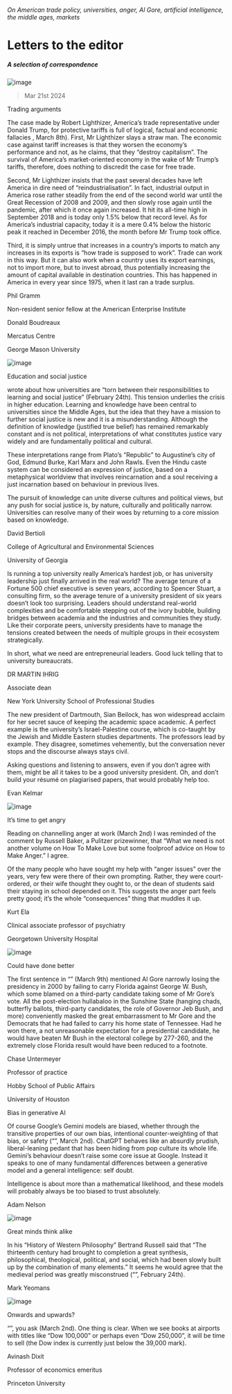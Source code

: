 ###### On American trade policy, universities, anger, Al Gore, artificial intelligence, the middle ages, markets
# Letters to the editor 
##### A selection of correspondence 
![image](images/20240308_BID001.jpg) 
> Mar 21st 2024 
Trading arguments
The case made by Robert Lighthizer, America’s trade representative under Donald Trump, for protective tariffs is full of logical, factual and economic fallacies , March 8th). First, Mr Lighthizer slays a straw man. The economic case against tariff increases is that they worsen the economy’s performance and not, as he claims, that they “destroy capitalism”. The survival of America’s market-oriented economy in the wake of Mr Trump’s tariffs, therefore, does nothing to discredit the case for free trade.
Second, Mr Lighthizer insists that the past several decades have left America in dire need of “reindustrialisation”. In fact, industrial output in America rose rather steadily from the end of the second world war until the Great Recession of 2008 and 2009, and then slowly rose again until the pandemic, after which it once again increased. It hit its all-time high in September 2018 and is today only 1.5% below that record level. As for America’s industrial capacity, today it is a mere 0.4% below the historic peak it reached in December 2016, the month before Mr Trump took office.
Third, it is simply untrue that increases in a country’s imports to match any increases in its exports is “how trade is supposed to work”. Trade can work in this way. But it can also work when a country uses its export earnings, not to import more, but to invest abroad, thus potentially increasing the amount of capital available in destination countries. This has happened in America in every year since 1975, when it last ran a trade surplus.
Phil Gramm
Non-resident senior fellow at the American Enterprise Institute

Donald Boudreaux
Mercatus Centre
George Mason University

![image](images/20240224_WBD000.jpg) 

Education and social justice
wrote about how universities are “torn between their responsibilities to learning and social justice” (February 24th). This tension underlies the crisis in higher education. Learning and knowledge have been central to universities since the Middle Ages, but the idea that they have a mission to further social justice is new and it is a misunderstanding. Although the definition of knowledge (justified true belief) has remained remarkably constant and is not political, interpretations of what constitutes justice vary widely and are fundamentally political and cultural. 
These interpretations range from Plato’s “Republic” to Augustine’s city of God, Edmund Burke, Karl Marx and John Rawls. Even the Hindu caste system can be considered an expression of justice, based on a metaphysical worldview that involves reincarnation and a soul receiving a just incarnation based on behaviour in previous lives. 
The pursuit of knowledge can unite diverse cultures and political views, but any push for social justice is, by nature, culturally and politically narrow. Universities can resolve many of their woes by returning to a core mission based on knowledge.
David Bertioli
College of Agricultural and Environmental Sciences 
University of Georgia

Is running a top university really America’s hardest job, or has university leadership just finally arrived in the real world? The average tenure of a Fortune 500 chief executive is seven years, according to Spencer Stuart, a consulting firm, so the average tenure of a university president of six years doesn’t look too surprising. Leaders should understand real-world complexities and be comfortable stepping out of the ivory bubble, building bridges between academia and the industries and communities they study. Like their corporate peers, university presidents have to manage the tensions created between the needs of multiple groups in their ecosystem strategically. 
In short, what we need are entrepreneurial leaders. Good luck telling that to university bureaucrats.
DR MARTIN IHRIG
Associate dean 
New York University School of Professional Studies
The new president of Dartmouth, Sian Beilock, has won widespread acclaim for her secret sauce of keeping the academic space academic. A perfect example is the university’s Israel-Palestine course, which is co-taught by the Jewish and Middle Eastern studies departments. The professors lead by example. They disagree, sometimes vehemently, but the conversation never stops and the discourse always stays civil. 
Asking questions and listening to answers, even if you don’t agree with them, might be all it takes to be a good university president. Oh, and don’t build your résumé on plagiarised papers, that would probably help too. 
Evan Kelmar
 
![image](images/20240302_WBD001.jpg) 

It’s time to get angry
Reading on channelling anger at work (March 2nd) I was reminded of the comment by Russell Baker, a Pulitzer prizewinner, that “What we need is not another volume on How To Make Love but some foolproof advice on How to Make Anger.” I agree. 
Of the many people who have sought my help with “anger issues” over the years, very few were there of their own prompting. Rather, they were court-ordered, or their wife thought they ought to, or the dean of students said their staying in school depended on it. This suggests the anger part feels pretty good; it’s the whole “consequences” thing that muddles it up.
Kurt Ela
Clinical associate professor of psychiatry
Georgetown University Hospital
 
![image](images/20240309_FBD001.jpg) 

Could have done better
The first sentence in “” (March 9th) mentioned Al Gore narrowly losing the presidency in 2000 by failing to carry Florida against George W. Bush, which some blamed on a third-party candidate taking some of Mr Gore’s vote. All the post-election hullabaloo in the Sunshine State (hanging chads, butterfly ballots, third-party candidates, the role of Governor Jeb Bush, and more) conveniently masked the great embarrassment to Mr Gore and the Democrats that he had failed to carry his home state of Tennessee. Had he won there, a not unreasonable expectation for a presidential candidate, he would have beaten Mr Bush in the electoral college by 277-260, and the extremely close Florida result would have been reduced to a footnote.
Chase Untermeyer
Professor of practice
Hobby School of Public Affairs
University of Houston
Bias in generative AI
Of course Google’s Gemini models are biased, whether through the transitive properties of our own bias, intentional counter-weighting of that bias, or safety (“”, March 2nd). ChatGPT behaves like an absurdly prudish, liberal-leaning pedant that has been hiding from pop culture its whole life. Gemini’s behaviour doesn’t raise some core issue at Google. Instead it speaks to one of many fundamental differences between a generative model and a general intelligence: self doubt. 
Intelligence is about more than a mathematical likelihood, and these models will probably always be too biased to trust absolutely.
Adam Nelson

![image](images/20240224_CUP502.jpg) 

Great minds think alike
In his “History of Western Philosophy” Bertrand Russell said that “The thirteenth century had brought to completion a great synthesis, philosophical, theological, political, and social, which had been slowly built up by the combination of many elements.” It seems he would agree that the medieval period was greatly misconstrued (“”, February 24th).
Mark Yeomans

![image](images/20240302_LDD002.jpg) 

Onwards and upwards?
 “”, you ask (March 2nd). One thing is clear. When we see books at airports with titles like “Dow 100,000” or perhaps even “Dow 250,000”, it will be time to sell (the Dow index is currently just below the 39,000 mark).
Avinash Dixit
Professor of economics emeritus
Princeton University

